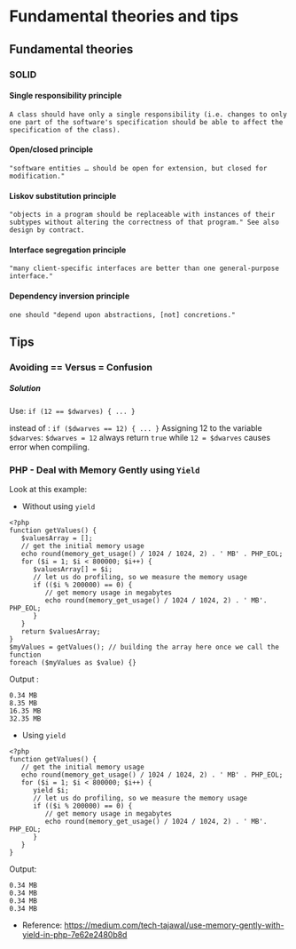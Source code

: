 # Fundamental theories and tips

## Fundamental theories

### SOLID

#### Single responsibility principle
`A class should have only a single responsibility (i.e. changes to only one part of the software's specification should be able to affect the specification of the class).`
#### Open/closed principle
`"software entities … should be open for extension, but closed for modification."`
#### Liskov substitution principle
`"objects in a program should be replaceable with instances of their subtypes without altering the correctness of that program." See also design by contract.`
#### Interface segregation principle
`"many client-specific interfaces are better than one general-purpose interface."`
#### Dependency inversion principle
`one should "depend upon abstractions, [not] concretions."`

## Tips

### Avoiding == Versus = Confusion
##### Solution
Use: `if (12 == $dwarves) { ... }`

instead of : `if ($dwarves == 12) { ... }`
Assigning 12 to the variable `$dwarves`: `$dwarves = 12` always return `true` while `12 = $dwarves` causes error when compiling.

### PHP - Deal with Memory Gently using `Yield`

Look at this example:
* Without using `yield`
```
<?php
function getValues() {
   $valuesArray = [];
   // get the initial memory usage
   echo round(memory_get_usage() / 1024 / 1024, 2) . ' MB' . PHP_EOL;
   for ($i = 1; $i < 800000; $i++) {
      $valuesArray[] = $i;
      // let us do profiling, so we measure the memory usage
      if (($i % 200000) == 0) {
         // get memory usage in megabytes
         echo round(memory_get_usage() / 1024 / 1024, 2) . ' MB'. PHP_EOL;
      }
   }
   return $valuesArray;
}
$myValues = getValues(); // building the array here once we call the function
foreach ($myValues as $value) {}
```
Output :
```
0.34 MB
8.35 MB
16.35 MB
32.35 MB
```

* Using `yield`
```
<?php
function getValues() {
   // get the initial memory usage
   echo round(memory_get_usage() / 1024 / 1024, 2) . ' MB' . PHP_EOL;
   for ($i = 1; $i < 800000; $i++) {
      yield $i;
      // let us do profiling, so we measure the memory usage
      if (($i % 200000) == 0) {
         // get memory usage in megabytes
         echo round(memory_get_usage() / 1024 / 1024, 2) . ' MB'. PHP_EOL;
      }
   }
}
```
Output:
```
0.34 MB
0.34 MB
0.34 MB
0.34 MB
```
* Reference: https://medium.com/tech-tajawal/use-memory-gently-with-yield-in-php-7e62e2480b8d
